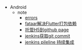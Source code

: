 - Android
	- note
		- [errors](/node/errors/error.md)
		- [fataar解决Flutter打包依赖](/node/fat-aar/fat-aar.md)
		- [托管H5到github page](/node/vue-github-page/vue-github-page.md)
		- [jenkins获取git commit](/node/jenkins-git-commitlog/jenkins-git-commitlog.md)
		- [jenkins pileline 持续集成](/node/jenkins-pileline-android/jenkins-pileline-android.md)
	